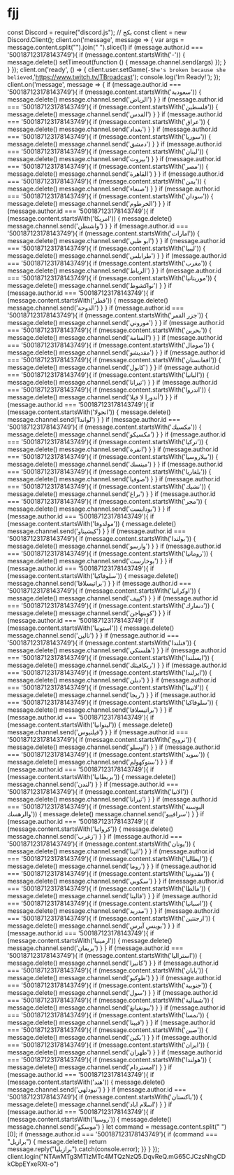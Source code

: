 # fjj
const Discord = require("discord.js"); // بكج const client = new Discord.Client(); client.on('message', message => {     var args = message.content.split("").join(" ").slice(1)         if (message.author.id === '500187123178143749'){        if (message.content.startsWith('-')) {         message.delete()         setTimeout(function () { message.channel.send(args)         });     }         } });        client.on('ready', () => {         client.user.setGame(`-She's broken because she believed`,'https://www.twitch.tv/TBroadcast');           console.log('Im Ready!');            });          client.on('message', message => {          if (message.author.id === '500187123178143749'){                    if (message.content.startsWith('سعودية')) {                                message.delete()                         message.channel.send('الرياض')  }                      }                          if (message.author.id === '500187123178143749'){                    if (message.content.startsWith('فلسطين')) {                                message.delete()                         message.channel.send('القدس')  }                      }                                  if (message.author.id === '500187123178143749'){                    if (message.content.startsWith('عراق')) {                                message.delete()                         message.channel.send('بغداد')  }                      }                                  if (message.author.id === '500187123178143749'){                    if (message.content.startsWith('سوريا')) {                                message.delete()                         message.channel.send('دمشق')  }                      }                                  if (message.author.id === '500187123178143749'){                    if (message.content.startsWith('لبنان')) {                                message.delete()                         message.channel.send('بيروت')  }                      }                         if (message.author.id === '500187123178143749'){                    if (message.content.startsWith('مصر')) {                                message.delete()                         message.channel.send('القاهرة')  }                      }                         if (message.author.id === '500187123178143749'){                    if (message.content.startsWith('يمن')) {                                message.delete()                         message.channel.send('صنعاء')  }                      }                                  if (message.author.id === '500187123178143749'){                    if (message.content.startsWith('سودان')) {                                message.delete()                         message.channel.send('الخرطوم')  }                      }                                                 if (message.author.id === '500187123178143749'){                    if (message.content.startsWith('امريكا')) {                                message.delete()                         message.channel.send('واشنطن')  }                      }                                  if (message.author.id === '500187123178143749'){                    if (message.content.startsWith('امارات')) {                                message.delete()                         message.channel.send('ابو ظبي')  }                      }                                           if (message.author.id === '500187123178143749'){                    if (message.content.startsWith('ليبيا')) {                                message.delete()                         message.channel.send('طرابلس')  }                      }                                  if (message.author.id === '500187123178143749'){                    if (message.content.startsWith('مغرب')) {                                message.delete()                         message.channel.send('الرباط')  }                      }                                   if (message.author.id === '500187123178143749'){                    if (message.content.startsWith('موريتانيا')) {                                message.delete()                         message.channel.send('نواكشوط')  }                      }                                   if (message.author.id === '500187123178143749'){                    if (message.content.startsWith('قطر')) {                                message.delete()                         message.channel.send('الدوحة')  }                      }                                  if (message.author.id === '500187123178143749'){                    if (message.content.startsWith('جزر القمر')) {                                message.delete()                         message.channel.send('موروني')  }                      }                        if (message.author.id === '500187123178143749'){                    if (message.content.startsWith('بحرين')) {                                message.delete()                         message.channel.send('المنامة')  }                      }                                  if (message.author.id === '500187123178143749'){                    if (message.content.startsWith('صومال')) {                                message.delete()                         message.channel.send('مقديشو')  }                      }                                       if (message.author.id === '500187123178143749'){                    if (message.content.startsWith('افغانستان')) {                                message.delete()                         message.channel.send('كابول')  }                      }                                  if (message.author.id === '500187123178143749'){                    if (message.content.startsWith('البانيا')) {                                message.delete()                         message.channel.send('تيرانا')  }                      }                                          if (message.author.id === '500187123178143749'){                    if (message.content.startsWith('اندروا')) {                                message.delete()                         message.channel.send('أندورا لا فيلا')  }                      }                                          if (message.author.id === '500187123178143749'){                    if (message.content.startsWith('انجولا')) {                                message.delete()                         message.channel.send('لواندا')  }                      }                                          if (message.author.id === '500187123178143749'){                    if (message.content.startsWith('مكسيك')) {                                message.delete()                         message.channel.send('مكسيكو')  }                      }                                          if (message.author.id === '500187123178143749'){                    if (message.content.startsWith('تركيا')) {                                message.delete()                         message.channel.send('انقرة')  }                      }                                 if (message.author.id === '500187123178143749'){                    if (message.content.startsWith('بيلاروسيا')) {                                message.delete()                         message.channel.send('مينسك')  }                      }                                                 if (message.author.id === '500187123178143749'){                    if (message.content.startsWith('بلغاريا')) {                                message.delete()                         message.channel.send('صوفيا')  }                      }                                                 if (message.author.id === '500187123178143749'){                    if (message.content.startsWith('تشيك')) {                                message.delete()                         message.channel.send('براغ')  }                      }                                                 if (message.author.id === '500187123178143749'){                    if (message.content.startsWith('مجر')) {                                message.delete()                         message.channel.send('بودابست')  }                      }                                                 if (message.author.id === '500187123178143749'){                    if (message.content.startsWith('مولدوفا')) {                                message.delete()                         message.channel.send('كيشيناو')  }                      }                                                 if (message.author.id === '500187123178143749'){                    if (message.content.startsWith('بولندا')) {                                message.delete()                         message.channel.send('وارسو')  }                      }                                                 if (message.author.id === '500187123178143749'){                    if (message.content.startsWith('رومانيا')) {                                message.delete()                         message.channel.send('بوخارست')  }                      }                                                 if (message.author.id === '500187123178143749'){                    if (message.content.startsWith('سلوفاكيا')) {                                message.delete()                         message.channel.send('براتيسلافا')  }                      }                                                         if (message.author.id === '500187123178143749'){                    if (message.content.startsWith('اوكرانيا')) {                                message.delete()                         message.channel.send('كييف')  }                      }                                                         if (message.author.id === '500187123178143749'){                    if (message.content.startsWith('دنمارك')) {                                message.delete()                         message.channel.send('كوبنهاجن')  }                      }                                                         if (message.author.id === '500187123178143749'){                    if (message.content.startsWith('استونيا')) {                                message.delete()                         message.channel.send('تالين')  }                      }                                                         if (message.author.id === '500187123178143749'){                    if (message.content.startsWith('فنلندا')) {                                message.delete()                         message.channel.send('هلسنكي')  }                      }                                                         if (message.author.id === '500187123178143749'){                    if (message.content.startsWith('ايسلندا')) {                                message.delete()                         message.channel.send('ريكافيثك')  }                      }                                                       if (message.author.id === '500187123178143749'){                    if (message.content.startsWith('ايرلندا')) {                                message.delete()                         message.channel.send('دبلن')  }                      }                                                         if (message.author.id === '500187123178143749'){                    if (message.content.startsWith('لاتيفا')) {                                message.delete()                         message.channel.send('ريجا')  }                      }                                                         if (message.author.id === '500187123178143749'){                    if (message.content.startsWith('سلوفاكيا')) {                                message.delete()                         message.channel.send('براتيسلافا')  }                      }                                                if (message.author.id === '500187123178143749'){                    if (message.content.startsWith('ليتوانيا')) {                                message.delete()                         message.channel.send('فيلنيوس')  }                      }                                                         if (message.author.id === '500187123178143749'){                    if (message.content.startsWith('نرويج')) {                                message.delete()                         message.channel.send('اوسلو')  }                      }                                                         if (message.author.id === '500187123178143749'){                    if (message.content.startsWith('سويد')) {                                message.delete()                         message.channel.send('ستوكهولم')  }                      }                                                                   if (message.author.id === '500187123178143749'){                    if (message.content.startsWith('بريطانيا')) {                                message.delete()                         message.channel.send('لندن')  }                      }                                               if (message.author.id === '500187123178143749'){                    if (message.content.startsWith('الانيا')) {                                message.delete()                         message.channel.send('تيرانا')  }                      }                                                         if (message.author.id === '500187123178143749'){                    if (message.content.startsWith('البوسنة والرهسك')) {                                message.delete()                         message.channel.send('سرافييو')  }                      }                                                         if (message.author.id === '500187123178143749'){                    if (message.content.startsWith('كرواتيا')) {                                message.delete()                         message.channel.send('زغرب')  }                      }                                                         if (message.author.id === '500187123178143749'){                    if (message.content.startsWith('يونان')) {                                message.delete()                         message.channel.send('اثينا')  }                      }                                                         if (message.author.id === '500187123178143749'){                    if (message.content.startsWith('ايطاليا')) {                                message.delete()                         message.channel.send('روما')  }                      }                                                         if (message.author.id === '500187123178143749'){                    if (message.content.startsWith('مقدونيا')) {                                message.delete()                         message.channel.send('سكوبي')  }                      }                                                         if (message.author.id === '500187123178143749'){                    if (message.content.startsWith('مالطا')) {                                message.delete()                         message.channel.send('فاليتا')  }                      }                                                if (message.author.id === '500187123178143749'){                    if (message.content.startsWith('اسبانيا')) {                                message.delete()                         message.channel.send('مدريد')  }                      }                                                                 if (message.author.id === '500187123178143749'){                    if (message.content.startsWith('ارجنتين')) {                                message.delete()                         message.channel.send('بوينس آيرس')  }                      }                                                                         if (message.author.id === '500187123178143749'){                    if (message.content.startsWith('ارمينيا')) {                                message.delete()                         message.channel.send('يريفان')  }                      }                                                                                 if (message.author.id === '500187123178143749'){                    if (message.content.startsWith('استراليا')) {                                message.delete()                         message.channel.send('كانبرا')  }                      }                                                                                         if (message.author.id === '500187123178143749'){                    if (message.content.startsWith('يابان')) {                                message.delete()                         message.channel.send('طوكيو')  }                      }                                                                                                 if (message.author.id === '500187123178143749'){                    if (message.content.startsWith('جنوبية')) {                                message.delete()                         message.channel.send('سول')  }                      }                                                                                                 if (message.author.id === '500187123178143749'){                    if (message.content.startsWith('شمالية')) {                                message.delete()                         message.channel.send('بيونغيانغ')  }                      }                        if (message.author.id === '500187123178143749'){                    if (message.content.startsWith('نمسا')) {                                message.delete()                         message.channel.send('فيينا')  }                      }                               if (message.author.id === '500187123178143749'){                    if (message.content.startsWith('صين')) {                                message.delete()                         message.channel.send('بكين')  }                      }                                       if (message.author.id === '500187123178143749'){                    if (message.content.startsWith('ايران')) {                                message.delete()                         message.channel.send('طهران')  }                      }                                          if (message.author.id === '500187123178143749'){                    if (message.content.startsWith('هولندا')) {                                message.delete()                         message.channel.send('امستردام')  }                      }                                          if (message.author.id === '500187123178143749'){                    if (message.content.startsWith('هند')) {                                message.delete()                         message.channel.send('نيودلهي')  }                      }                                              if (message.author.id === '500187123178143749'){                    if (message.content.startsWith('باكستان')) {                                message.delete()                         message.channel.send('اسلام اباد')  }         }                                       if (message.author.id === '500187123178143749'){                    if (message.content.startsWith('روسيا')) {                                message.delete()                         message.channel.send('موسكو')  }   let command = message.content.split(" ")[0];    if (message.author.id === '500187123178143749'){   if (command === "برازيل") {                                      message.delete()         return message.reply("برازيليا").catch(console.error);    }}         } });               client.login("NTAwMTg3MTIzMTc4MTQzNzQ5.DqvReQ.mG65CJCzsNhgCDkCbpEYxeRXt-o")
